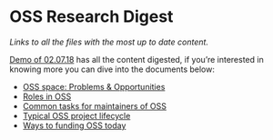 # OSS Research Digest

_Links to all the files with the most up to date content._

[Demo of 02.07.18](./oss-research-demo.pdf) has all the content digested, if you’re interested in knowing more you can dive into the documents below:

- [OSS space: Problems & Opportunities](./oss-space.md)
- [Roles in OSS](./roles-in-oss.md)
- [Common tasks for maintainers of OSS](./common-tasks-maintainers.md)
- [Typical OSS project lifecycle](./oss-project-lifecycle.md)
- [Ways to funding OSS today](./funding-oss-today.md)
